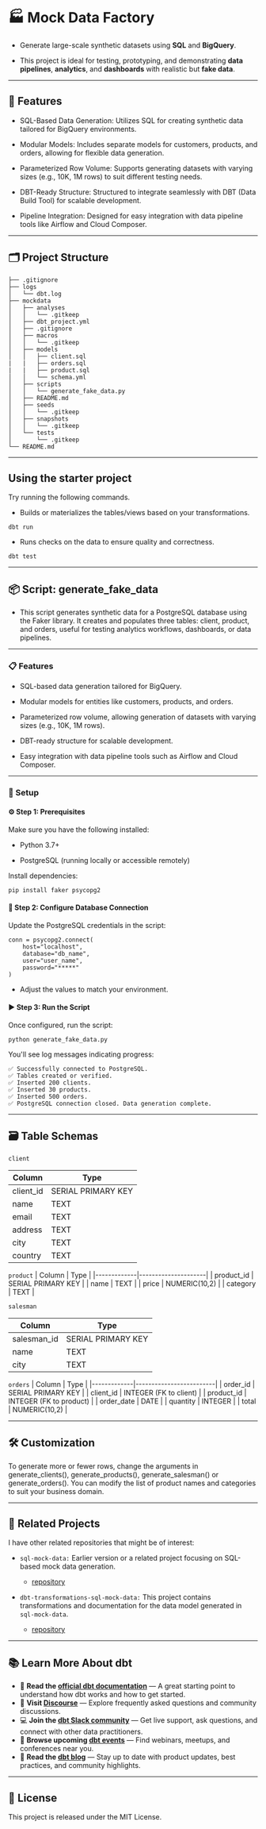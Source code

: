 # 🏭 Mock Data Factory

- Generate large-scale synthetic datasets using **SQL** and **BigQuery**.

- This project is ideal for testing, prototyping, and demonstrating **data pipelines**, **analytics**, and **dashboards** with realistic but **fake data**.

---

## 📌 Features

- SQL-Based Data Generation: Utilizes SQL for creating synthetic data tailored for BigQuery environments.

- Modular Models: Includes separate models for customers, products, and orders, allowing for flexible data generation.

- Parameterized Row Volume: Supports generating datasets with varying sizes (e.g., 10K, 1M rows) to suit different testing needs.

- DBT-Ready Structure: Structured to integrate seamlessly with DBT (Data Build Tool) for scalable development.

- Pipeline Integration: Designed for easy integration with data pipeline tools like Airflow and Cloud Composer.

---

## 🗂️ Project Structure

```
├── .gitignore
├── logs
│   └── dbt.log
├── mockdata
│   ├── analyses
│   │   └── .gitkeep
│   ├── dbt_project.yml
│   ├── .gitignore
│   ├── macros
│   │   └── .gitkeep
│   ├── models
│   │   ├── client.sql
|   |   ├── orders.sql
|   |   ├── product.sql
│   │   └── schema.yml
│   ├── scripts
│   │   └── generate_fake_data.py
│   ├── README.md
│   ├── seeds
│   │   └── .gitkeep
│   ├── snapshots
│   │   └── .gitkeep
│   └── tests
│       └── .gitkeep
└── README.md
```

---

## Using the starter project

Try running the following commands.

- Builds or materializes the tables/views based on your transformations.

```
dbt run
```

- Runs checks on the data to ensure quality and correctness.

```
dbt test
```

---

## 📦 Script: generate_fake_data

- This script generates synthetic data for a PostgreSQL database using the Faker library. It creates and populates three tables: client, product, and orders, useful for testing analytics workflows, dashboards, or data pipelines.

---

### 📋 Features

- SQL-based data generation tailored for BigQuery.

- Modular models for entities like customers, products, and orders.

- Parameterized row volume, allowing generation of datasets with varying sizes (e.g., 10K, 1M rows).

- DBT-ready structure for scalable development.

- Easy integration with data pipeline tools such as Airflow and Cloud Composer.

---

### 🚀 Setup

#### ⚙️ Step 1: Prerequisites

Make sure you have the following installed:

- Python 3.7+

- PostgreSQL (running locally or accessible remotely)

Install dependencies:

```
pip install faker psycopg2
```

#### 🔗 Step 2: Configure Database Connection

Update the PostgreSQL credentials in the script:

```
conn = psycopg2.connect(
    host="localhost",
    database="db_name",
    user="user_name",
    password="*****"
)
```

- Adjust the values to match your environment.

#### ▶️ Step 3: Run the Script

Once configured, run the script:

```
python generate_fake_data.py
```

You'll see log messages indicating progress:

```
✅ Successfully connected to PostgreSQL.
✅ Tables created or verified.
✅ Inserted 200 clients.
✅ Inserted 30 products.
✅ Inserted 500 orders.
✅ PostgreSQL connection closed. Data generation complete.
```
---

## 🗃️ Table Schemas

```client```

| Column    | Type               |
|-----------|--------------------|
| client_id | SERIAL PRIMARY KEY |
| name      | TEXT               |
| email     | TEXT               |
| address   | TEXT               |
| city      | TEXT               |
| country   | TEXT               |

```product```
| Column      | Type                |
|-------------|---------------------|
| product_id  | SERIAL PRIMARY KEY  |
| name        | TEXT                |
| price       | NUMERIC(10,2)       |
| category    | TEXT                |

```salesman```

| Column      | Type               |
|-------------|--------------------|
| salesman_id | SERIAL PRIMARY KEY |
| name        | TEXT               |
| city        | TEXT               |

```orders```
| Column      | Type                    |
|-------------|-------------------------|
| order_id    | SERIAL PRIMARY KEY      |
| client_id   | INTEGER (FK to client)  |
| product_id  | INTEGER (FK to product) |
| order_date  | DATE                    |
| quantity    | INTEGER                 |
| total       | NUMERIC(10,2)           |

---

## 🛠️ Customization

To generate more or fewer rows, change the arguments in generate_clients(), generate_products(), generate_salesman() or generate_orders(). You can modify the list of product names and categories to suit your business domain.

---

## 📎 Related Projects

I have other related repositories that might be of interest:​

- ```sql-mock-data:``` Earlier version or a related project focusing on SQL-based mock data generation.
    - [repository](https://github.com/CamilaJaviera91/sql-mock-data)

- ```dbt-transformations-sql-mock-data:``` This project contains transformations and documentation for the data model generated in ```sql-mock-data```.​
    - [repository](https://github.com/CamilaJaviera91/dbt-transformations-sql-mock-data)

---

## 📚 Learn More About dbt

- 📖 **Read the [official dbt documentation](https://docs.getdbt.com/docs/introduction)** — A great starting point to understand how dbt works and how to get started.
- 💬 **Visit [Discourse](https://discourse.getdbt.com/)** — Explore frequently asked questions and community discussions.
- 💻 **Join the [dbt Slack community](https://community.getdbt.com/)** — Get live support, ask questions, and connect with other data practitioners.
- 📅 **Browse upcoming [dbt events](https://events.getdbt.com)** — Find webinars, meetups, and conferences near you.
- 📰 **Read the [dbt blog](https://blog.getdbt.com/)** — Stay up to date with product updates, best practices, and community highlights.

---

## 📄 License

This project is released under the MIT License.
